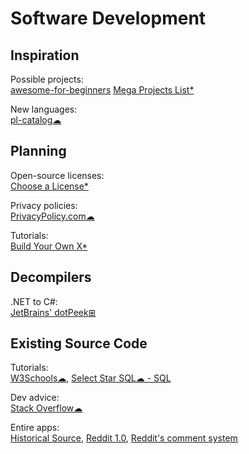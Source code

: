 # Software Development

## Inspiration

Possible projects:  
[awesome-for-beginners](https://github.com/MunGell/awesome-for-beginners)
[Mega Projects List*](https://github.com/karan/Projects/)

New languages:  
[pl-catalog☁](https://github.com/prathyvsh/pl-catalog)

## Planning

Open-source licenses:  
[Choose a License*](https://choosealicense.com/)

Privacy policies:  
[PrivacyPolicy.com☁](https://www.privacypolicies.com/)

Tutorials:  
[Build Your Own X*](https://github.com/danistefanovic/build-your-own-x)

## Decompilers

.NET to C#:  
[JetBrains' dotPeek⊞](https://www.jetbrains.com/decompiler/)

## Existing Source Code

Tutorials:  
[W3Schools☁](https://www.w3schools.com/), 
[Select Star SQL☁ - SQL](https://selectstarsql.com/)

Dev advice:  
[Stack Overflow☁](https://stackoverflow.com/)

Entire apps:  
[Historical Source](https://github.com/historicalsource),
[Reddit 1.0](https://github.com/reddit-archive/reddit1.0),
[Reddit's comment system](https://raw.githubusercontent.com/reddit-archive/reddit/753b17407e9a9dca09558526805922de24133d53/r2/r2/lib/db/_sorts.pyx)
